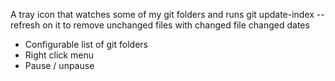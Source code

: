 A tray icon that watches some of my git folders and runs git update-index --refresh on it to remove unchanged files with changed file changed dates
- Configurable list of git folders
- Right click menu
- Pause / unpause
